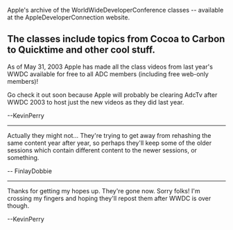 Apple's archive of the WorldWideDeveloperConference classes -- available at the AppleDeveloperConnection website.

The classes include topics from Cocoa to Carbon to Quicktime and other cool stuff.
----
As of May 31, 2003 Apple has made all the class videos from last year's WWDC available for free to all ADC members (including free web-only members)!

Go check it out soon because Apple will probably be clearing AdcTv after WWDC 2003 to host just the new videos as they did last year.

--KevinPerry

----

Actually they might not... They're trying to get away from rehashing the same content year after year, so perhaps they'll keep some of the older sessions which contain different content to the newer sessions, or something.

-- FinlayDobbie

----

Thanks for getting my hopes up. They're gone now. Sorry folks! I'm crossing my fingers and hoping they'll repost them after WWDC is over though.

--KevinPerry
